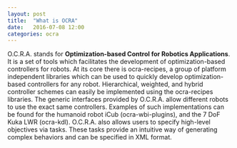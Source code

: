 ```yaml
---
layout: post
title:  "What is OCRA"
date:   2016-07-08 12:00
categories: ocra
---
```


O.C.R.A. stands for **Optimization-based Control for Robotics Applications**. It is a set of tools which facilitates the development of optimization-based controllers for robots. At its core there is ocra-recipes, a group of platform independent libraries which can be used to quickly develop optimization-based controllers for any robot. Hierarchical, weighted, and hybrid controller schemes can easily be implemented using the ocra-recipes libraries. The generic interfaces provided by O.C.R.A. allow different robots to use the exact same controllers. Examples of such implementations can be found for the humanoid robot iCub (ocra-wbi-plugins), and the 7 DoF Kuka LWR (ocra-kdl). O.C.R.A. also allows users to specify high-level objectives via tasks. These tasks provide an intuitive way of generating complex behaviors and can be specified in XML format.

